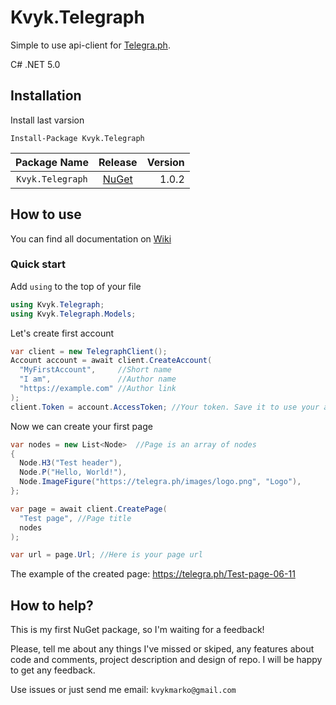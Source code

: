 # Kvyk.Telegraph
Simple to use api-client for [Telegra.ph](https://telegra.ph).

C# .NET 5.0

## Installation
Install last varsion
```
Install-Package Kvyk.Telegraph
```
|Package Name|Release|Version|
|:---:|:---:|---:|
|`Kvyk.Telegraph`|[NuGet](https://www.nuget.org/packages/Kvyk.Telegraph/)|1.0.2|

## How to use

You can find all documentation on [Wiki](https://github.com/MarkoKvyk/Telegraph/wiki)

### Quick start

Add `using` to the top of your file
```C#
using Kvyk.Telegraph;
using Kvyk.Telegraph.Models;
```
Let's create first account
```C#
var client = new TelegraphClient();
Account account = await client.CreateAccount(
  "MyFirstAccount",     //Short name
  "I am",               //Author name
  "https://example.com" //Author link
);
client.Token = account.AccessToken; //Your token. Save it to use your account in the future
```
Now we can create your first page
```C#
var nodes = new List<Node>  //Page is an array of nodes
{
  Node.H3("Test header"),
  Node.P("Hello, World!"),
  Node.ImageFigure("https://telegra.ph/images/logo.png", "Logo"),
};

var page = await client.CreatePage(
  "Test page", //Page title
  nodes
);

var url = page.Url; //Here is your page url
```

The example of the created page: https://telegra.ph/Test-page-06-11

## How to help?

This is my first NuGet package, so I'm waiting for a feedback!

Please, tell me about any things I've missed or skiped, any features about code and comments, project description and design of repo. I will be happy to get any feedback.

Use issues or just send me email: `kvykmarko@gmail.com`

